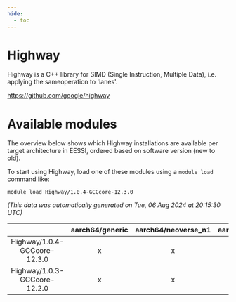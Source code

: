 ```yaml
---
hide:
  - toc
---
```


Highway
=======


Highway is a C++ library for SIMD (Single Instruction, Multiple Data), i.e. applying the sameoperation to 'lanes'.

https://github.com/google/highway
# Available modules


The overview below shows which Highway installations are available per target architecture in EESSI, ordered based on software version (new to old).

To start using Highway, load one of these modules using a `module load` command like:

```shell
module load Highway/1.0.4-GCCcore-12.3.0
```

*(This data was automatically generated on Tue, 06 Aug 2024 at 20:15:30 UTC)*  

| |aarch64/generic|aarch64/neoverse_n1|aarch64/neoverse_v1|x86_64/generic|x86_64/amd/zen2|x86_64/amd/zen3|x86_64/amd/zen4|x86_64/intel/haswell|x86_64/intel/skylake_avx512|
| :---: | :---: | :---: | :---: | :---: | :---: | :---: | :---: | :---: | :---: |
|Highway/1.0.4-GCCcore-12.3.0|x|x|x|x|x|x|x|x|x|
|Highway/1.0.3-GCCcore-12.2.0|x|x|x|x|x|x|-|x|x|
